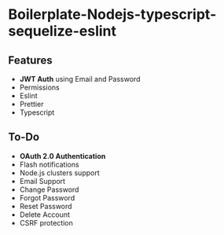 # Boilerplate-Nodejs-typescript-sequelize-eslint

## Features

- **JWT Auth** using Email and Password
- Permissions
- Eslint
- Prettier
- Typescript

## To-Do

- **OAuth 2.0 Authentication**
- Flash notifications
- Node.js clusters support
- Email Support
- Change Password
- Forgot Password
- Reset Password
- Delete Account
- CSRF protection
